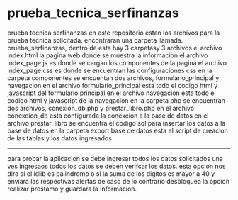 # prueba_tecnica_serfinanzas
prueba tecnica serfinanzas
en este repositorio estan los archivos para la prueba tecnica solicitada.
encontraran una carpeta llamada. prueba_serfinanzas, dentro de esta hay 3 carpetasy 3 archivos
el archivo index.html la pagina web donde se muestra la informacion
el archivo index_page.js es donde se cargan los componentes de la pagina
el archivo index_page.css es donde se encuentran las configuraciones css
en la carpeta componentes se encuentan dos archivos, formulario_principal y navegacion
en el archivo formulario_principal esta todo el codigo html y javascript del formulario principal
en el archivo navegacion esta todo el codigo html y javascript de la navegacion
en la carpeta php se encuentran dos archivos, conexion_db.php y prestar_libro.php
en el archivo conexcion_db esta configurada la conexcion a la base de datos
en el archivo prestar_libro se encuentra el codigo sql para insertar los datos a la base de datos
en la carpeta export base de datos esta el script de creacion de las tablas y los datos ingresados
*************************************************************
para probar la aplicacion se debe ingresar todos los datos solicitados una ves ingresaos todos
los datos se deben verifcar los datos. esta opcion nos dira si el idlib es palindromo o si la suma
de los digitos es mayor a 40 y enviara las respectivas alertas delcaso de lo contrario desbloquea 
la opcion realizar prestamo y guardara la informacion.

